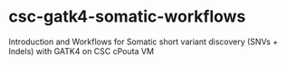 # csc-gatk4-somatic-workflows
Introduction and Workflows for Somatic short variant discovery (SNVs + Indels) with GATK4 on CSC cPouta VM
